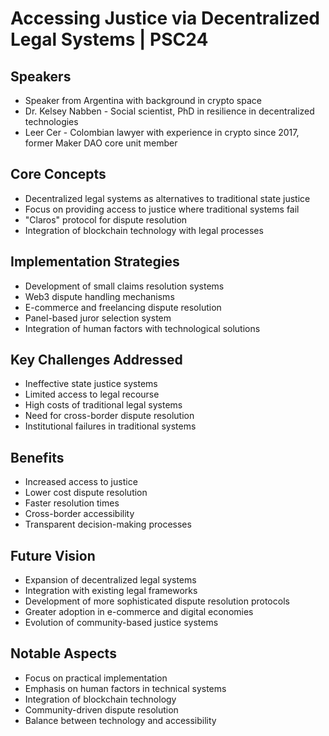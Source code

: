 # Accessing Justice via Decentralized Legal Systems | PSC24

## Speakers
- Speaker from Argentina with background in crypto space
- Dr. Kelsey Nabben - Social scientist, PhD in resilience in decentralized technologies
- Leer Cer - Colombian lawyer with experience in crypto since 2017, former Maker DAO core unit member

## Core Concepts
- Decentralized legal systems as alternatives to traditional state justice
- Focus on providing access to justice where traditional systems fail
- "Claros" protocol for dispute resolution
- Integration of blockchain technology with legal processes

## Implementation Strategies
- Development of small claims resolution systems
- Web3 dispute handling mechanisms
- E-commerce and freelancing dispute resolution
- Panel-based juror selection system
- Integration of human factors with technological solutions

## Key Challenges Addressed
- Ineffective state justice systems
- Limited access to legal recourse
- High costs of traditional legal systems
- Need for cross-border dispute resolution
- Institutional failures in traditional systems

## Benefits
- Increased access to justice
- Lower cost dispute resolution
- Faster resolution times
- Cross-border accessibility
- Transparent decision-making processes

## Future Vision
- Expansion of decentralized legal systems
- Integration with existing legal frameworks
- Development of more sophisticated dispute resolution protocols
- Greater adoption in e-commerce and digital economies
- Evolution of community-based justice systems

## Notable Aspects
- Focus on practical implementation
- Emphasis on human factors in technical systems
- Integration of blockchain technology
- Community-driven dispute resolution
- Balance between technology and accessibility 